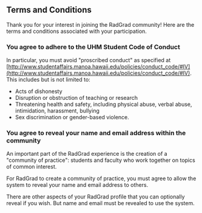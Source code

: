 ## Terms and Conditions

Thank you for your interest in joining the RadGrad community! Here are the terms and conditions associated with your participation.

### You agree to adhere to the UHM Student Code of Conduct

In particular, you must avoid "proscribed conduct" as specified at [http://www.studentaffairs.manoa.hawaii.edu/policies/conduct_code/#IV](http://www.studentaffairs.manoa.hawaii.edu/policies/conduct_code/#IV). This includes but is not limited to:

  * Acts of dishonesty
  * Disruption or obstruction of teaching or research
  * Threatening health and safety, including physical abuse, verbal abuse, intimidation, harassment, bullying
  * Sex discrimination or gender-based violence.

### You agree to reveal your name and email address within the community

An important part of the RadGrad experience is the creation of a "community of practice": students and faculty who work together on topics of common interest.

For RadGrad to create a community of practice, you must agree to allow the system to reveal your name and email address to others.

There are other aspects of your RadGrad profile that you can optionally reveal if you wish. But name and email must be revealed to use the system.








